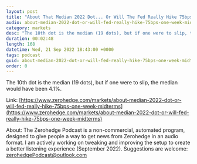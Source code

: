 ```yaml
---
layout: post
title: "About That Median 2022 Dot... Or Will The Fed Really Hike 75bps One Week Before The Midterms"
audio: about-median-2022-dot-or-will-fed-really-hike-75bps-one-week-midterms-0
category: markets
desc: "The 10th dot is the median (19 dots), but if one were to slip, the median would have been 4.1%. "
duration: 00:02:48
length: 168
datetime: Wed, 21 Sep 2022 18:43:00 +0000
tags: podcast
guid: about-median-2022-dot-or-will-fed-really-hike-75bps-one-week-midterms-0
order: 0
---
```

The 10th dot is the median (19 dots), but if one were to slip, the median would have been 4.1%. 

Link: [https://www.zerohedge.com/markets/about-median-2022-dot-or-will-fed-really-hike-75bps-one-week-midterms](https://www.zerohedge.com/markets/about-median-2022-dot-or-will-fed-really-hike-75bps-one-week-midterms)

About: The Zerohedge Podcast is a non-commercial, automated program, designed to give people a way to get news from Zerohedge in an audio format.  I am actively working on tweaking and improving the setup to create a better listening experience (September 2022).  Suggestions are welcome: [zerohedgePodcast@outlook.com](mailto:zerohedgePodcast@outlook.com)